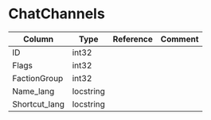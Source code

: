 # ChatChannels

| Column | Type | Reference | Comment |
|--------|------|-----------|---------|
|ID|int32|||
|Flags|int32|||
|FactionGroup|int32|||
|Name_lang|locstring|||
|Shortcut_lang|locstring|||
